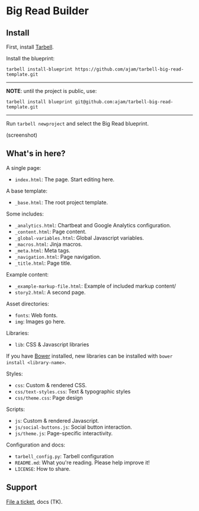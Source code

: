 # Big Read Builder

## Install

First, install [Tarbell](http://tarbell.io).

Install the blueprint:

```
tarbell install-blueprint https://github.com/ajam/tarbell-big-read-template.git
```

<hr/>

**NOTE**: until the project is public, use:

```
tarbell install blueprint git@github.com:ajam/tarbell-big-read-template.git
```

<hr/>

Run `tarbell newproject` and select the Big Read blueprint.

(screenshot)

## What's in here?

A single page:

* `index.html`: The page. Start editing here.

A base template:

* `_base.html`: The root project template.

Some includes:

* `_analytics.html`: Chartbeat and Google Analytics configuration.
* `_content.html`: Page content.
* `_global-variables.html`: Global Javascript variables.
* `_macros.html`: Jinja macros.
* `_meta.html`: Meta tags.
* `_navigation.html`: Page navigation.
* `_title.html`: Page title.

Example content:

* `_example-markup-file.html`: Example of included markup content/
* `story2.html`: A second page.

Asset directories:

* `fonts`: Web fonts.
* `img`: Images go here.

Libraries:

* `lib`: CSS & Javascript libraries

If you have [Bower](http://bower.io) installed, new libraries can be installed with `bower install <library-name>`.

Styles:

* `css`: Custom & rendered CSS.
* `css/text-styles.css`: Text & typographic styles
* `css/theme.css`: Page design

Scripts:

* `js`: Custom & rendered Javascript.
* `js/social-buttons.js`: Social button interaction.
* `js/theme.js`: Page-specific interactivity.

Configuration and docs:

* `tarbell_config.py`: Tarbell configuration
* `README.md`: What you're reading. Please help improve it!
* `LICENSE`: How to share.

## Support

[File a ticket](https://github.com/ajam/tarbell-big-read-template/issues), docs (TK).
